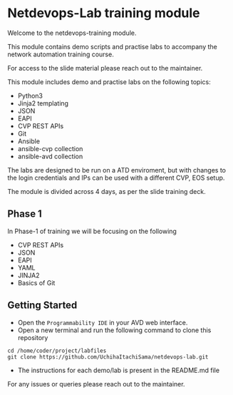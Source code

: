 # Netdevops-Lab training module

Welcome to the netdevops-training module.

This module contains demo scripts and practise labs to accompany the network automation training course.

For access to the slide material please reach out to the maintainer.

This module includes demo and practise labs on the following topics:

- Python3
- Jinja2 templating
- JSON
- EAPI
- CVP REST APIs
- Git
- Ansible
- ansible-cvp collection
- ansible-avd collection

The labs are designed to be run on a ATD enviroment, but with changes to the login credentials and IPs can be used with a different CVP, EOS setup.

The module is divided across 4 days, as per the slide training deck.

## Phase 1

In Phase-1 of training we will be focusing on the following

- CVP REST APIs
- JSON
- EAPI
- YAML
- JINJA2
- Basics of Git

## Getting Started

- Open the `Programmability IDE` in your AVD web interface.
- Open a new terminal and run the following command to clone this repository

```shell
cd /home/coder/project/labfiles
git clone https://github.com/UchihaItachiSama/netdevops-lab.git
```

- The instructions for each demo/lab is present in the README.md file

For any issues or queries please reach out to the maintainer.
